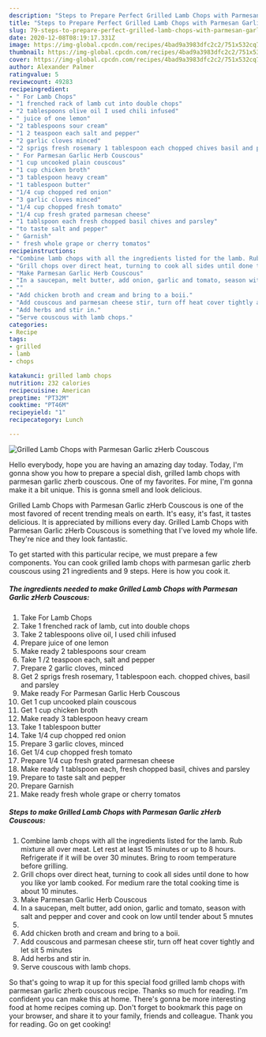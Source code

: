 ```yaml
---
description: "Steps to Prepare Perfect Grilled Lamb Chops with Parmesan Garlic zHerb Couscous"
title: "Steps to Prepare Perfect Grilled Lamb Chops with Parmesan Garlic zHerb Couscous"
slug: 79-steps-to-prepare-perfect-grilled-lamb-chops-with-parmesan-garlic-zherb-couscous
date: 2020-12-08T08:19:17.331Z
image: https://img-global.cpcdn.com/recipes/4bad9a3983dfc2c2/751x532cq70/grilled-lamb-chops-with-parmesan-garlic-zherb-couscous-recipe-main-photo.jpg
thumbnail: https://img-global.cpcdn.com/recipes/4bad9a3983dfc2c2/751x532cq70/grilled-lamb-chops-with-parmesan-garlic-zherb-couscous-recipe-main-photo.jpg
cover: https://img-global.cpcdn.com/recipes/4bad9a3983dfc2c2/751x532cq70/grilled-lamb-chops-with-parmesan-garlic-zherb-couscous-recipe-main-photo.jpg
author: Alexander Palmer
ratingvalue: 5
reviewcount: 49283
recipeingredient:
- " For Lamb Chops"
- "1 frenched rack of lamb cut into double chops"
- "2 tablespoons olive oil I used chili infused"
- " juice of one lemon"
- "2 tablespoons sour cream"
- "1 2 teaspoon each salt and pepper"
- "2 garlic cloves minced"
- "2 sprigs fresh rosemary 1 tablespoon each chopped chives basil and parsley"
- " For Parmesan Garlic Herb Couscous"
- "1 cup uncooked plain couscous"
- "1 cup chicken broth"
- "3 tablespoon heavy cream"
- "1 tablespoon butter"
- "1/4 cup chopped red onion"
- "3 garlic cloves minced"
- "1/4 cup chopped fresh tomato"
- "1/4 cup fresh grated parmesan cheese"
- "1 tablspoon each fresh chopped basil chives and parsley"
- "to taste salt and pepper"
- " Garnish"
- " fresh whole grape or cherry tomatos"
recipeinstructions:
- "Combine lamb chops with all the ingredients listed for the lamb. Rub mixture all over meat. Let rest at least 15 minutes or up to 8 hours. Refrigerate if it will be over 30 minutes. Bring to room temperature before grilling."
- "Grill chops over direct heat, turning to cook all sides until done to how you like yor lamb cooked. For medium rare the total cooking time is about 10 minutes."
- "Make Parmesan Garlic Herb Couscous"
- "In a saucepan, melt butter, add onion, garlic and tomato, season with salt and pepper and cover and cook on low until tender about 5 mnutes"
- ""
- "Add chicken broth and cream and bring to a boii."
- "Add couscous and parmesan cheese stir, turn off heat cover tightly and let sit 5 minutes"
- "Add herbs and stir in."
- "Serve couscous with lamb chops."
categories:
- Recipe
tags:
- grilled
- lamb
- chops

katakunci: grilled lamb chops 
nutrition: 232 calories
recipecuisine: American
preptime: "PT32M"
cooktime: "PT46M"
recipeyield: "1"
recipecategory: Lunch

---
```



![Grilled Lamb Chops with Parmesan Garlic zHerb Couscous](https://img-global.cpcdn.com/recipes/4bad9a3983dfc2c2/751x532cq70/grilled-lamb-chops-with-parmesan-garlic-zherb-couscous-recipe-main-photo.jpg)

Hello everybody, hope you are having an amazing day today. Today, I'm gonna show you how to prepare a special dish, grilled lamb chops with parmesan garlic zherb couscous. One of my favorites. For mine, I'm gonna make it a bit unique. This is gonna smell and look delicious.



Grilled Lamb Chops with Parmesan Garlic zHerb Couscous is one of the most favored of recent trending meals on earth. It's easy, it's fast, it tastes delicious. It is appreciated by millions every day. Grilled Lamb Chops with Parmesan Garlic zHerb Couscous is something that I've loved my whole life. They're nice and they look fantastic.


To get started with this particular recipe, we must prepare a few components. You can cook grilled lamb chops with parmesan garlic zherb couscous using 21 ingredients and 9 steps. Here is how you cook it.

<!--inarticleads1-->

##### The ingredients needed to make Grilled Lamb Chops with Parmesan Garlic zHerb Couscous:

1. Take  For Lamb Chops
1. Take 1 frenched rack of lamb, cut into double chops
1. Take 2 tablespoons olive oil, I used chili infused
1. Prepare  juice of one lemon
1. Make ready 2 tablespoons sour cream
1. Take 1 /2 teaspoon each, salt and pepper
1. Prepare 2 garlic cloves, minced
1. Get 2 sprigs fresh rosemary, 1 tablespoon each. chopped chives, basil and parsley
1. Make ready  For Parmesan Garlic Herb Couscous
1. Get 1 cup uncooked plain couscous
1. Get 1 cup chicken broth
1. Make ready 3 tablespoon heavy cream
1. Take 1 tablespoon butter
1. Take 1/4 cup chopped red onion
1. Prepare 3 garlic cloves, minced
1. Get 1/4 cup chopped fresh tomato
1. Prepare 1/4 cup fresh grated parmesan cheese
1. Make ready 1 tablspoon each, fresh chopped basil, chives and parsley
1. Prepare to taste salt and pepper
1. Prepare  Garnish
1. Make ready  fresh whole grape or cherry tomatos




<!--inarticleads2-->

##### Steps to make Grilled Lamb Chops with Parmesan Garlic zHerb Couscous:

1. Combine lamb chops with all the ingredients listed for the lamb. Rub mixture all over meat. Let rest at least 15 minutes or up to 8 hours. Refrigerate if it will be over 30 minutes. Bring to room temperature before grilling.
1. Grill chops over direct heat, turning to cook all sides until done to how you like yor lamb cooked. For medium rare the total cooking time is about 10 minutes.
1. Make Parmesan Garlic Herb Couscous
1. In a saucepan, melt butter, add onion, garlic and tomato, season with salt and pepper and cover and cook on low until tender about 5 mnutes
1. 
1. Add chicken broth and cream and bring to a boii.
1. Add couscous and parmesan cheese stir, turn off heat cover tightly and let sit 5 minutes
1. Add herbs and stir in.
1. Serve couscous with lamb chops.




So that's going to wrap it up for this special food grilled lamb chops with parmesan garlic zherb couscous recipe. Thanks so much for reading. I'm confident you can make this at home. There's gonna be more interesting food at home recipes coming up. Don't forget to bookmark this page on your browser, and share it to your family, friends and colleague. Thank you for reading. Go on get cooking!
